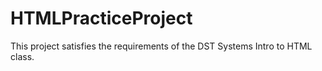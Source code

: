# HTMLPracticeProject
This project satisfies the requirements of the DST Systems Intro to HTML class.
